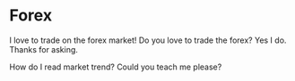 # Forex
I love to trade on the forex market!
Do you love to trade the forex?
Yes I do. Thanks for asking.

How do I read market trend? Could you teach me please?
